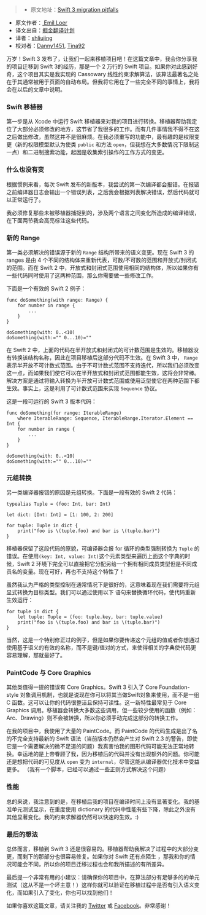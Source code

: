 > * 原文地址：[Swift 3 migration pitfalls](http://codelle.com/blog/2016/9/swift-3-migration-pitfalls/)
* 原文作者：[ Emil Loer](http://codelle.com/contact/)
* 译文出自：[掘金翻译计划](https://github.com/xitu/gold-miner)
* 译者：[shliujing](https://github.com/shliujing)
* 校对者：[Danny1451](https://github.com/Danny1451), [Tina92](https://github.com/Tina92)

[](http://codelle.com/blog/2016/9/swift-3-migration-pitfalls/)

万岁！Swift 3 发布了，让我们一起来移植项目吧！在这篇文章中，我会你分享我的项目迁移到 Swift 3的经历，那是一个 2 万行的 Swift 项目。如果你对此感到好奇，这个项目其实是我实现的 Cassowary 线性约束求解算法，该算法最著名之处在于其通常被用于页面的自动布局。但我将它用在了一些完全不同的事情上，我将会在以后的文章中说明。
 
### Swift 移植器

第一步是从 Xcode 中运行 Swift 移植器来对我的项目进行转换。移植器帮助我定位了大部分必须修改的地方，这节省了我很多的工作。而有几件事情我不得不在这之后做出修改，虽然这并不是很麻烦。在我必须重写的功能中，最有趣的是权限变更（新的权限模型默认为使类 `public` 和方法 `open`，但我想在大多数情况下限制这一点）和二进制搜索功能，起因是收集索引操作的工作方式的变更。

### 什么也没有变

根据惯例来看，每次 Swift 发布的新版本，我尝试的第一次编译都会报错。在报错之前编译器日志会输出一个错误列表，之后我会根据列表解决错误，然后代码就可以正常运行了。

我必须修复那些未被移植器捕捉到的，涉及两个语言之间变化所造成的编译错误，在下面两节我会高亮标注这些代码。

### 新的 Range

第一类必须解决的错误源于新的 `Range` 结构所带来的语义变更。现在 Swift 3 的 ranges 是由 4 个不同的结构体来重新代表，可数/不可数的范围和开放式/封闭式的范围。而在 Swift 2 中，开放式和封闭式范围使用相同的结构体，所以如果你有一些代码同时使用了这两种范围，那么你需要做一些修改工作。

下面是一个有效的 Swift 2 例子：


    func doSomething(with range: Range) {
        for number in range {
            ...
        }
    }

    doSomething(with: 0..<10) 
    doSomething(with:="" 0...10)="" 


在 Swift 2 中，上面的代码在半开放式和封闭式的可计数范围是生效的。移植器没有转换该结构名称，因此在项目移植后这部分代码不生效。在 Swift 3 中， `Range` 表示半开放不可计数式范围。由于不可计数式范围不支持迭代，所以我们必须改变这一点，而如果我们使它可以在半开放式和封闭式范围都能生效，这将会非常棒。解决方案是通过将输入转换为半开放可计数式范围或使用泛型使它在两种范围下都生效。事实上，这是利用了可计数式范围来实现 `Sequence` 协议。

这是一段可运行的 Swift 3 版本代码：


    func doSomething(for range: IterableRange) 
        where IterableRange: Sequence, IterableRange.Iterator.Element == Int {
        for number in range {
            ...
        }
    }

    doSomething(with: 0..<10) 
    doSomething(with:="" 0...10)="" 


### 元组转换

另一类编译器报错的原因是元组转换。下面是一段有效的 Swift 2 代码：


    typealias Tuple = (foo: Int, bar: Int)

    let dict: [Int: Int] = [1: 100, 2: 200]

    for tuple: Tuple in dict {
        print("foo is \(tuple.foo) and bar is \(tuple.bar)")
    }


移植器保留了这段代码的原貌，可编译器会报 for 循环的类型强制转换为 `Tuple` 的错误。在使用`(key: Int, value: Int)`这个元素类型来遍历上面这个字典的时候，Swift 2 环境下完全可以直接把它分配另给一个拥有相同成员类型但是不同成员名的变量。现在可好，再也不支持这个特性了！

虽然我认为严格的类型控制在通常情况下是很好的，这意味着现在我们需要将元组显式转换为目标类型。我们可以通过使用以下 语句来替换循环代码，使代码重新生效运行：


    for tuple in dict {
        let tuple: Tuple = (foo: tuple.key, bar: tuple.value)
        print("foo is \(tuple.foo) and bar is \(tuple.bar)")
    }


当然，这是一个特别修正过的例子，但是如果你要传递这个元组的值或者你想通过使用基于语义的有效的名称，而不是键/值对的方式，来使得相关的字典使代码更容易理解，那就最好了。

### PaintCode 与 Core Graphics

其他类值得一提的错误有 Core Graphics。Swift 3 引入了 Core Foundation-style 对象调用机制，也就是说现在你可以将其当做Swift对象来使用，而不是一组 C 函数。这可以让你的代码很整洁且保持可读性。这一新特性最常见于 Core Graphics 调用。移植器会转换大多数这些调用，但一些较少使用的函数（例如：Arc、Drawing）则不会被转换，所以你必须手动完成这部分的转换工作。

在我的项目中，我使用了大量的 PaintCode。而 PaintCode 的代码生成是出了名的不完全支持最新的 Swift 语法（当前版本仍然会产生对 Swift 2.3 的警告，即使它是一个需要解决的微不足道的问题）我真害怕我的图形代码可能无法正常地转换。幸运地的是上帝眷顾了我，因为移植后的代码并没有出现额外的问题。你可能还是想把代码的可见度从 `open` 变为 `internal`，尽管这能从编译器优化技术中受益更多。 （我有一个脚本，已经可以通过一些正则方式解决这个问题）

### 性能

总的来说，我注意到的是，在移植后我的项目在编译时间上没有显著变化。我的基准单元测试显示，在重度使用 dictionary 的代码中性能有些下降，除此之外没有其他显著变化。我的约束求解器仍然可以快速的生效。:)

### 最后的想法

总体而言，移植到 Swift 3 还是很容易的。移植器帮助我解决了过程中的大部分变更，而剩下的那部分也很容易修复。如果你对 Swift 还有点陌生 ，那我和你的情况可能会不同，所以你的项目迁移过程也会和我所描述的有所差异。

最后提一个非常有用的小建议：请确保你的项目中，在算法部分有足够多的的单元测试（这从不是一个坏主意！）这样你就可以验证在移植过程中是否有引入语义变化，而如果引入了变化，你也可以找到他们！

如果你喜欢这篇文章，请关注我的 [Twitter](https://twitter.com/codelleapps) 或 [Facebook](https://facebook.com/codelle.apps)。非常感谢！